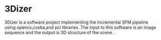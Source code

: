 # 3Dizer
3Dizer is a software project implementing the incremental SFM pipeline using opencv,cvsba,and pcl libraries .The input to this software is an image sequence and the output is 3D structure of the scene .
